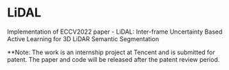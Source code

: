 # LiDAL
Implementation of ECCV2022 paper - LiDAL: Inter-frame Uncertainty Based Active Learning for 3D LiDAR Semantic Segmentation

**Note: The work is an internship project at Tencent and is submitted for patent. The paper and code will be released after the patent review period.
